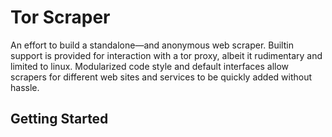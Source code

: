 # Tor Scraper

An effort to build a standalone—and anonymous web scraper. Builtin support is provided for interaction with
a tor proxy, albeit it rudimentary and limited to linux. Modularized code style and default interfaces allow scrapers for different 
web sites and services to be quickly added without hassle. 

## Getting Started

